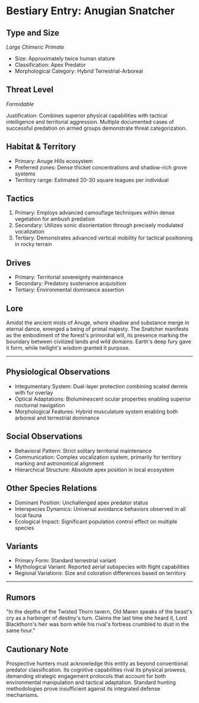 # Bestiary Entry: Anugian Snatcher

## Type and Size
*Large Chimeric Primate*
- Size: Approximately twice human stature
- Classification: Apex Predator
- Morphological Category: Hybrid Terrestrial-Arboreal

## Threat Level
*Formidable*

Justification: Combines superior physical capabilities with tactical intelligence and territorial aggression. Multiple documented cases of successful predation on armed groups demonstrate threat categorization.

## Habitat & Territory
- Primary: Anuge Hills ecosystem
- Preferred zones: Dense thicket concentrations and shadow-rich grove systems
- Territory range: Estimated 20-30 square leagues per individual

## Tactics
1. Primary: Employs advanced camouflage techniques within dense vegetation for ambush predation
2. Secondary: Utilizes sonic disorientation through precisely modulated vocalization
3. Tertiary: Demonstrates advanced vertical mobility for tactical positioning in rocky terrain

## Drives
- Primary: Territorial sovereignty maintenance
- Secondary: Predatory sustenance acquisition
- Tertiary: Environmental dominance assertion

## Lore
Amidst the ancient mists of Anuge, where shadow and substance merge in eternal dance, emerged a being of primal majesty. The Snatcher manifests as the embodiment of the forest's primordial will, its presence marking the boundary between civilized lands and wild domains. Earth's deep fury gave it form, while twilight's wisdom granted it purpose.

---

## Physiological Observations
- Integumentary System: Dual-layer protection combining scaled dermis with fur overlay
- Optical Adaptations: Bioluminescent ocular properties enabling superior nocturnal navigation
- Morphological Features: Hybrid musculature system enabling both arboreal and terrestrial dominance

## Social Observations
- Behavioral Pattern: Strict solitary territorial maintenance
- Communication: Complex vocalization system, primarily for territory marking and astronomical alignment
- Hierarchical Structure: Absolute apex position in local ecosystem

## Other Species Relations
- Dominant Position: Unchallenged apex predator status
- Interspecies Dynamics: Universal avoidance behaviors observed in all local fauna
- Ecological Impact: Significant population control effect on multiple species

## Variants
- Primary Form: Standard terrestrial variant
- Mythological Variant: Reported aerial subspecies with flight capabilities
- Regional Variations: Size and coloration differences based on territory

---

## Rumors
"In the depths of the Twisted Thorn tavern, Old Maren speaks of the beast's cry as a harbinger of destiny's turn. Claims the last time she heard it, Lord Blackthorn's heir was born while his rival's fortress crumbled to dust in the same hour."

## Cautionary Note
Prospective hunters must acknowledge this entity as beyond conventional predator classification. Its cognitive capabilities rival its physical prowess, demanding strategic engagement protocols that account for both environmental manipulation and tactical adaptation. Standard hunting methodologies prove insufficient against its integrated defense mechanisms.
